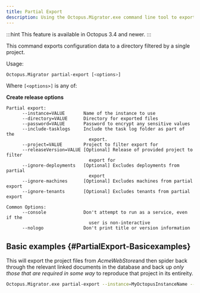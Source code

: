 ```yaml
---
title: Partial Export
description: Using the Octopus.Migrator.exe command line tool to export data to a directory filtered by a single project.
---
```


:::hint
This feature is available in Octopus 3.4 and newer.
:::

This command exports configuration data to a directory filtered by a single project.

Usage:

```bash
Octopus.Migrator partial-export [<options>]
```

Where `[<options>]` is any of:

**Create release options**

```text
Partial export:
      --instance=VALUE       Name of the instance to use
      --directory=VALUE      Directory for exported files
      --password=VALUE       Password to encrypt any sensitive values
      --include-tasklogs     Include the task log folder as part of the
                               export.
      --project=VALUE        Project to filter export for
      --releaseVersion=VALUE [Optional] Release of provided project to filter
                               export for
      --ignore-deployments   [Optional] Excludes deployments from partial
                               export
      --ignore-machines      [Optional] Excludes machines from partial export
      --ignore-tenants       [Optional] Excludes tenants from partial export

Common Options:
      --console              Don't attempt to run as a service, even if the
                               user is non-interactive
      --nologo               Don't print title or version information
```

## Basic examples {#PartialExport-Basicexamples}

This will export the project files from *AcmeWebStore*and then spider back through the relevant linked documents in the database and back up *only those that are required in some way* to reproduce that project in its entireity.

```bash
Octopus.Migrator.exe partial-export --instance=MyOctopusInstanceName --project=AcmeWebStore --password=5uper5ecret --directory=C:\Temp\AcmeWebStore
```
